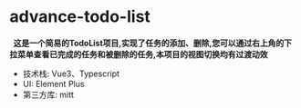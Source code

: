 # advance-todo-list

**&nbsp;&nbsp;这是一个简易的TodoList项目,实现了任务的添加、删除,您可以通过右上角的下拉菜单查看已完成的任务和被删除的任务,本项目的视图切换均有过渡动效**

* 技术栈: Vue3、Typescript
* UI: Element Plus
* 第三方库: mitt
  


